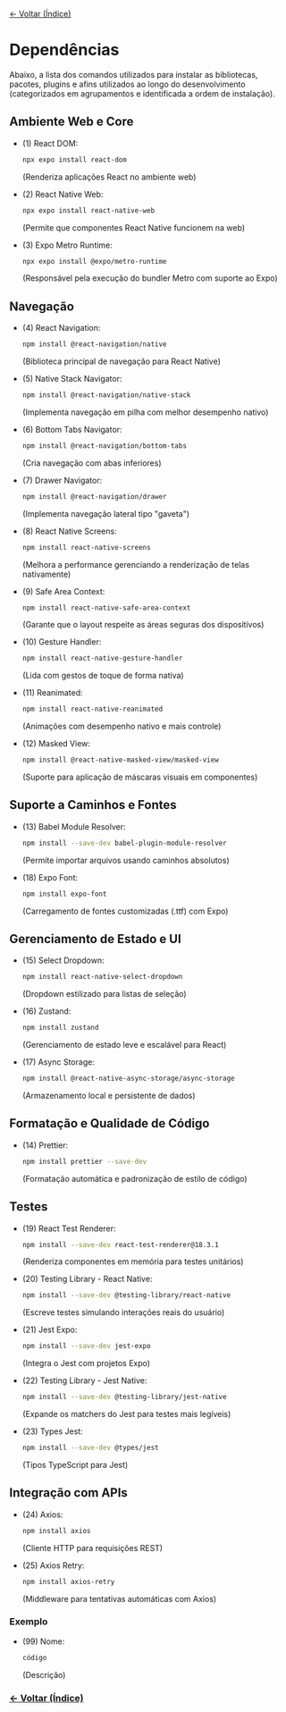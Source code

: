 <!-- markdownlint-disable-next-line MD041 -->
[← Voltar (Índice)](../index.md)

# Dependências

Abaixo, a lista dos comandos utilizados para instalar as bibliotecas, pacotes, plugins e afins utilizados ao longo do desenvolvimento (categorizados em agrupamentos e identificada a ordem de instalação).

## Ambiente Web e Core

- (1) React DOM:

  ```bash
  npx expo install react-dom
  ```

  (Renderiza aplicações React no ambiente web)

- (2) React Native Web:

  ```bash
  npx expo install react-native-web
  ```

  (Permite que componentes React Native funcionem na web)

- (3) Expo Metro Runtime:

  ```bash
  npx expo install @expo/metro-runtime
  ```

  (Responsável pela execução do bundler Metro com suporte ao Expo)

## Navegação

- (4) React Navigation:

  ```bash
  npm install @react-navigation/native
  ```

  (Biblioteca principal de navegação para React Native)

- (5) Native Stack Navigator:

  ```bash
  npm install @react-navigation/native-stack
  ```

  (Implementa navegação em pilha com melhor desempenho nativo)

- (6) Bottom Tabs Navigator:

  ```bash
  npm install @react-navigation/bottom-tabs
  ```

  (Cria navegação com abas inferiores)

- (7) Drawer Navigator:

  ```bash
  npm install @react-navigation/drawer
  ```

  (Implementa navegação lateral tipo "gaveta")

- (8) React Native Screens:

  ```bash
  npm install react-native-screens
  ```

  (Melhora a performance gerenciando a renderização de telas nativamente)

- (9) Safe Area Context:

  ```bash
  npm install react-native-safe-area-context
  ```

  (Garante que o layout respeite as áreas seguras dos dispositivos)

- (10) Gesture Handler:

  ```bash
  npm install react-native-gesture-handler
  ```

  (Lida com gestos de toque de forma nativa)

- (11) Reanimated:

  ```bash
  npm install react-native-reanimated
  ```

  (Animações com desempenho nativo e mais controle)

- (12) Masked View:

  ```bash
  npm install @react-native-masked-view/masked-view
  ```

  (Suporte para aplicação de máscaras visuais em componentes)

## Suporte a Caminhos e Fontes

- (13) Babel Module Resolver:

  ```bash
  npm install --save-dev babel-plugin-module-resolver
  ```

  (Permite importar arquivos usando caminhos absolutos)

- (18) Expo Font:

  ```bash
  npm install expo-font
  ```

  (Carregamento de fontes customizadas (.ttf) com Expo)

## Gerenciamento de Estado e UI

- (15) Select Dropdown:

  ```bash
  npm install react-native-select-dropdown
  ```

  (Dropdown estilizado para listas de seleção)

- (16) Zustand:

  ```bash
  npm install zustand
  ```

  (Gerenciamento de estado leve e escalável para React)

- (17) Async Storage:

  ```bash
  npm install @react-native-async-storage/async-storage
  ```

  (Armazenamento local e persistente de dados)

## Formatação e Qualidade de Código

- (14) Prettier:

  ```bash
  npm install prettier --save-dev
  ```

  (Formatação automática e padronização de estilo de código)

## Testes

- (19) React Test Renderer:

  ```bash
  npm install --save-dev react-test-renderer@18.3.1
  ```

  (Renderiza componentes em memória para testes unitários)

- (20) Testing Library - React Native:

  ```bash
  npm install --save-dev @testing-library/react-native
  ```

  (Escreve testes simulando interações reais do usuário)

- (21) Jest Expo:

  ```bash
  npm install --save-dev jest-expo
  ```

  (Integra o Jest com projetos Expo)

- (22) Testing Library - Jest Native:

  ```bash
  npm install --save-dev @testing-library/jest-native
  ```

  (Expande os matchers do Jest para testes mais legíveis)

- (23) Types Jest:

  ```bash
  npm install --save-dev @types/jest
  ```

  (Tipos TypeScript para Jest)

## Integração com APIs

- (24) Axios:

  ```bash
  npm install axios
  ```

  (Cliente HTTP para requisições REST)

- (25) Axios Retry:

  ```bash
  npm install axios-retry
  ```

  (Middleware para tentativas automáticas com Axios)

### Exemplo

- (99) Nome:

  ```bash
  código
  ```

  (Descrição)

### [← Voltar (Índice)](../index.md)
